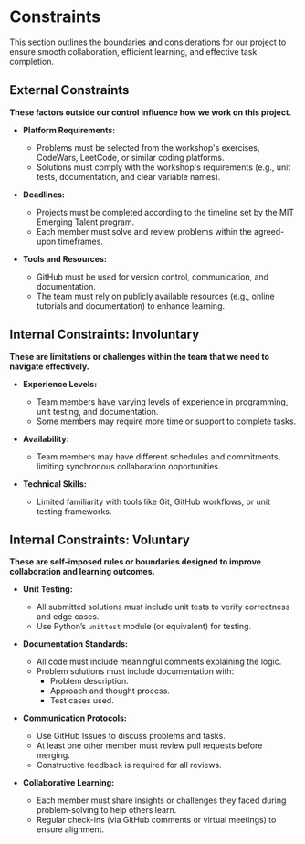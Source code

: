 # Constraints

This section outlines the boundaries and considerations for our project to
ensure smooth collaboration, efficient learning, and effective task completion.

## External Constraints

**These factors outside our control influence how we work on this project.**

- **Platform Requirements:**
  - Problems must be selected from the workshop's exercises, CodeWars, LeetCode, 
    or similar coding platforms.
  - Solutions must comply with the workshop's requirements (e.g., unit tests, 
    documentation, and clear variable names).

- **Deadlines:**
  - Projects must be completed according to the timeline set by the MIT Emerging 
    Talent program.
  - Each member must solve and review problems within the agreed-upon timeframes.

- **Tools and Resources:**
  - GitHub must be used for version control, communication, and documentation.
  - The team must rely on publicly available resources (e.g., online tutorials 
    and documentation) to enhance learning.

## Internal Constraints: Involuntary

**These are limitations or challenges within the team that we need to navigate
effectively.**

- **Experience Levels:**
  - Team members have varying levels of experience in programming, unit testing, 
    and documentation.
  - Some members may require more time or support to complete tasks.

- **Availability:**
  - Team members may have different schedules and commitments, limiting 
    synchronous collaboration opportunities.

- **Technical Skills:**
  - Limited familiarity with tools like Git, GitHub workflows, or unit testing 
    frameworks.

## Internal Constraints: Voluntary

**These are self-imposed rules or boundaries designed to improve collaboration
and learning outcomes.**

- **Unit Testing:**
  - All submitted solutions must include unit tests to verify correctness and 
    edge cases.
  - Use Python’s `unittest` module (or equivalent) for testing.

- **Documentation Standards:**
  - All code must include meaningful comments explaining the logic.
  - Problem solutions must include documentation with:
    - Problem description.
    - Approach and thought process.
    - Test cases used.

- **Communication Protocols:**
  - Use GitHub Issues to discuss problems and tasks.
  - At least one other member must review pull requests before merging.
  - Constructive feedback is required for all reviews.

- **Collaborative Learning:**
  - Each member must share insights or challenges they faced during 
    problem-solving to help others learn.
  - Regular check-ins (via GitHub comments or virtual meetings) to ensure 
    alignment.
